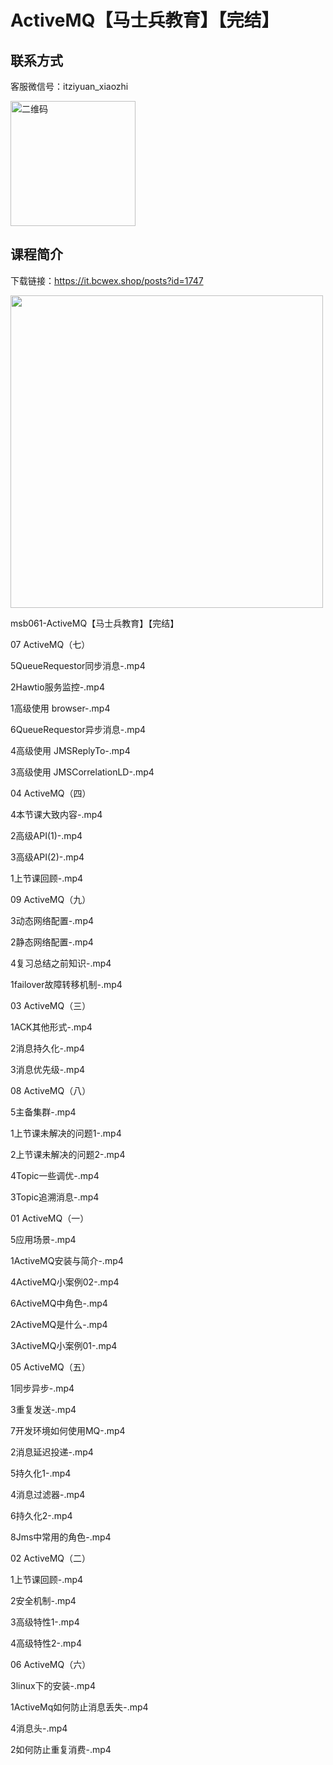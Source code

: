 # ActiveMQ【马士兵教育】【完结】

## 联系方式

客服微信号：itziyuan_xiaozhi

<img src="https://ziyuanyun.oss-cn-guangzhou.aliyuncs.com/common/20240614073449/666b82192834a.jpg" width="200" height="200" alt="二维码">

## 课程简介

下载链接：https://it.bcwex.shop/posts?id=1747

<img src="https://ziyuanyun.oss-cn-guangzhou.aliyuncs.com/yun/20240515183524/66448feca872c.jpg" width="500" alt="">

  msb061-ActiveMQ【马士兵教育】【完结】

 07 ActiveMQ（七）

 5QueueRequestor同步消息-.mp4

 2Hawtio服务监控-.mp4

 1高级使用 browser-.mp4

 6QueueRequestor异步消息-.mp4

 4高级使用 JMSReplyTo-.mp4

 3高级使用 JMSCorrelationLD-.mp4

 04 ActiveMQ（四）

 4本节课大致内容-.mp4

 2高级API(1)-.mp4

 3高级API(2)-.mp4

 1上节课回顾-.mp4

 09 ActiveMQ（九）

 3动态网络配置-.mp4

 2静态网络配置-.mp4

 4复习总结之前知识-.mp4

 1failover故障转移机制-.mp4

 03 ActiveMQ（三）

 1ACK其他形式-.mp4

 2消息持久化-.mp4

 3消息优先级-.mp4

 08 ActiveMQ（八）

 5主备集群-.mp4

 1上节课未解决的问题1-.mp4

 2上节课未解决的问题2-.mp4

 4Topic一些调优-.mp4

 3Topic追溯消息-.mp4

 01 ActiveMQ（一）

 5应用场景-.mp4

 1ActiveMQ安装与简介-.mp4

 4ActiveMQ小案例02-.mp4

 6ActiveMQ中角色-.mp4

 2ActiveMQ是什么-.mp4

 3ActiveMQ小案例01-.mp4

 05 ActiveMQ（五）

 1同步异步-.mp4

 3重复发送-.mp4

 7开发环境如何使用MQ-.mp4

 2消息延迟投递-.mp4

 5持久化1-.mp4

 4消息过滤器-.mp4

 6持久化2-.mp4

 8Jms中常用的角色-.mp4

 02 ActiveMQ（二）

 1上节课回顾-.mp4

 2安全机制-.mp4

 3高级特性1-.mp4

 4高级特性2-.mp4

 06 ActiveMQ（六）

 3linux下的安装-.mp4

 1ActiveMq如何防止消息丢失-.mp4

 4消息头-.mp4

 2如何防止重复消费-.mp4

  
